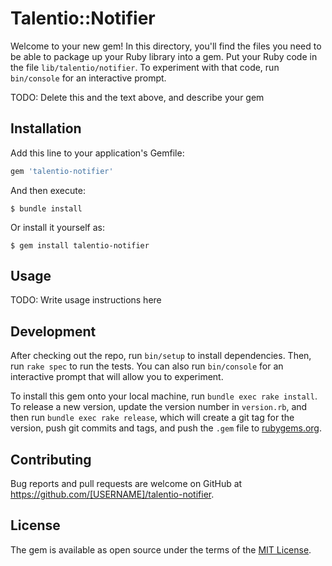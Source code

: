 # Talentio::Notifier

Welcome to your new gem! In this directory, you'll find the files you need to be able to package up your Ruby library into a gem. Put your Ruby code in the file `lib/talentio/notifier`. To experiment with that code, run `bin/console` for an interactive prompt.

TODO: Delete this and the text above, and describe your gem

## Installation

Add this line to your application's Gemfile:

```ruby
gem 'talentio-notifier'
```

And then execute:

    $ bundle install

Or install it yourself as:

    $ gem install talentio-notifier

## Usage

TODO: Write usage instructions here

## Development

After checking out the repo, run `bin/setup` to install dependencies. Then, run `rake spec` to run the tests. You can also run `bin/console` for an interactive prompt that will allow you to experiment.

To install this gem onto your local machine, run `bundle exec rake install`. To release a new version, update the version number in `version.rb`, and then run `bundle exec rake release`, which will create a git tag for the version, push git commits and tags, and push the `.gem` file to [rubygems.org](https://rubygems.org).

## Contributing

Bug reports and pull requests are welcome on GitHub at https://github.com/[USERNAME]/talentio-notifier.


## License

The gem is available as open source under the terms of the [MIT License](https://opensource.org/licenses/MIT).
